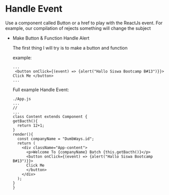 # Handle Event

  Use a component called Button or a href to play with the ReactJs event. For example, our compilation of rejects something will change the subject

- Make Button & Function Handle Alert 
  
  The first thing I will try is to make a button and function 
  
  example:
  ```
  ...
   <button onClick={(event) => {alert("Hallo Siswa Bootcamp B#13")}}> Click Me </button>
  ...
  ```
  
  Full example Handle Event:
  
    ```
	./App.js
    ...
    //
    ...
    class Content extends Component {
    getBacth(){
      return 12+1;
    }
    render(){
      const companyName = "DumbWays.id";
      return (
        <div className="App-content">
          <p>Welcome To {companyName} Batch {this.getBacth()}</p>
          <button onClick={(event) => {alert("Hallo Siswa Bootcamp B#13")}}>
          Click Me
          </button>
        </div>
      );
    }
    }
    ```
